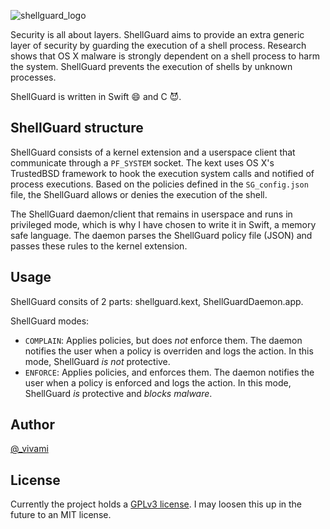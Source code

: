 ![shellguard_logo](http://cl.ly/fN4F/shellguard_logo.png)

Security is all about layers. ShellGuard aims to provide an extra generic layer of security by guarding the execution of a shell process. Research shows that OS X malware is strongly dependent on a shell process to harm the system. ShellGuard prevents the execution of shells by unknown processes.

ShellGuard is written in Swift :smile: and C :smiling_imp:.


## ShellGuard structure
ShellGuard consists of a kernel extension and a userspace client that communicate through a `PF_SYSTEM` socket. The kext uses OS X's TrustedBSD framework to hook the execution system calls and notified of process executions. Based on the policies defined in the `SG_config.json` file, the ShellGuard allows or denies the execution of the shell.

The ShellGuard daemon/client that remains in userspace and runs in privileged mode, which is why I have chosen to write it in Swift, a memory safe language. The daemon parses the ShellGuard policy file (JSON) and passes these rules to the kernel extension.


## Usage
ShellGuard consits of 2 parts: shellguard.kext, ShellGuardDaemon.app.

ShellGuard modes:
- `COMPLAIN`: Applies policies, but does _not_ enforce them. The daemon notifies the user when a policy is overriden and logs the action. In this mode, ShellGuard _is not_ protective.
- `ENFORCE`: Applies policies, and enforces them. The daemon notifies the user when a policy is enforced and logs the action. In this mode, ShellGuard _is_ protective and _blocks malware_.


## Author
[@_vivami](https://twitter.com/_vivami)

## License
Currently the project holds a [GPLv3 license](http://choosealicense.com/licenses/gpl-3.0/). I may loosen this up in the future to an MIT license.

